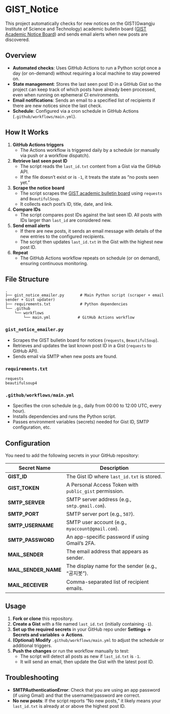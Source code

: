# GIST_Notice

This project automatically checks for new notices on the GIST(Gwangju Institute of Science and Technology) academic bulletin board ([GIST Academic Notice Board](https://www.gist.ac.kr/kr/html/sub05/050209.html?mode=L)) and sends email alerts when new posts are discovered.

## Overview

- **Automated checks**: Uses GitHub Actions to run a Python script once a day (or on-demand) without requiring a local machine to stay powered on.
- **State management**: Stores the last seen post ID in a GitHub Gist so the project can keep track of which posts have already been processed, even when running on ephemeral CI environments.
- **Email notifications**: Sends an email to a specified list of recipients if there are new notices since the last check.  
- **Schedule**: Configured via a cron schedule in GitHub Actions (`.github/workflows/main.yml`).
   
## How It Works

1. **GitHub Actions triggers**  
   - The Actions workflow is triggered daily by a schedule (or manually via push or a workflow dispatch). 
2. **Retrieve last seen post ID**  
   - The script reads the `last_id.txt` content from a Gist via the GitHub API.  
   - If the file doesn’t exist or is `-1`, it treats the state as “no posts seen yet.”
3. **Scrape the notice board**  
   - The script scrapes the [GIST academic bulletin board](https://www.gist.ac.kr/kr/html/sub05/050209.html?mode=L) using `requests` and `BeautifulSoup`.
   - It collects each post’s ID, title, date, and link.
4. **Compare IDs**  
   - The script compares post IDs against the last seen ID. All posts with IDs larger than `last_id` are considered new.
5. **Send email alerts**  
   - If there are new posts, it sends an email message with details of the new entries to the configured recipients.  
   - The script then updates `last_id.txt` in the Gist with the highest new post ID.
6. **Repeat**  
   - The GitHub Actions workflow repeats on schedule (or on demand), ensuring continuous monitoring.

## File Structure

```
.
├── gist_notice_emailer.py       # Main Python script (scraper + email sender + Gist updater)
├── requirements.txt             # Python dependencies
└── .github
    └── workflows
        └── main.yml            # GitHub Actions workflow
```

### `gist_notice_emailer.py`
- Scrapes the GIST bulletin board for notices (`requests`, `BeautifulSoup`).
- Retrieves and updates the last known post ID in a Gist (`requests` to GitHub API).
- Sends email via SMTP when new posts are found.

### `requirements.txt`
```
requests
beautifulsoup4
```

### `.github/workflows/main.yml`
- Specifies the cron schedule (e.g., daily from 00:00 to 12:00 UTC, every hour).
- Installs dependencies and runs the Python script.
- Passes environment variables (secrets) needed for Gist ID, SMTP configuration, etc.

## Configuration

You need to add the following secrets in your GitHub repository:

| Secret Name       | Description                                   |
|-------------------|-----------------------------------------------|
| **GIST_ID**       | The Gist ID where `last_id.txt` is stored.    |
| **GIST_TOKEN**    | A Personal Access Token with `public_gist` permission. |
| **SMTP_SERVER**   | SMTP server address (e.g., `smtp.gmail.com`). |
| **SMTP_PORT**     | SMTP server port (e.g., `587`).               |
| **SMTP_USERNAME** | SMTP user account (e.g., `myaccount@gmail.com`).  |
| **SMTP_PASSWORD** | An app-specific password if using Gmail’s 2FA. |
| **MAIL_SENDER**   | The email address that appears as sender.     |
| **MAIL_SENDER_NAME** | The display name for the sender (e.g., “공지봇”). |
| **MAIL_RECEIVER** | Comma-separated list of recipient emails.     |

## Usage

1. **Fork or clone** this repository.
2. **Create a Gist** with a file named `last_id.txt` (initially containing `-1`).
3. **Set up the required secrets** in your GitHub repo under **Settings → Secrets and variables → Actions**.
4. **(Optional) Modify** `.github/workflows/main.yml` to adjust the schedule or additional triggers.
5. **Push the changes** or run the workflow manually to test:
   - The script will detect all posts as new if `last_id.txt` is `-1`.
   - It will send an email, then update the Gist with the latest post ID.

## Troubleshooting

- **SMTPAuthenticationError**: Check that you are using an app password (if using Gmail) and that the username/password are correct.
- **No new posts**: If the script reports “No new posts,” it likely means your `last_id.txt` is already at or above the highest post ID.
